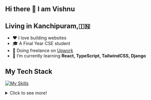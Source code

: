 ## Hi there 👋 I am Vishnu

**Living in Kanchipuram,🇮🇳**
- 
- ❤️ I love building websites
- 🎓 A Final Year CSE student
- 💼 Doing freelance on [Upwork](https://www.upwork.com/freelancers/~010bfc9fdd49a84ea9?mp_source=share)
- 🌱 I’m currently learning **React, TypeScript, TailwindCSS, Django**

## My Tech Stack

   [![My Skills](https://skillicons.dev/icons?i=html,css,js,tailwind,typescript,react,py,django,mysql,linux,gitlab)](https://skillicons.dev)
   
<details>
  <summary>Click to see more!</summary>
  
  <!-- [![Vishnu's GitHub stats](https://github-readme-stats.vercel.app/api?username=Vishnu19091)](https://github.com/anuraghazra/github-readme-stats) -->
  ![Top Langs](https://github-readme-stats.vercel.app/api/top-langs/?username=Vishnu19091&layout=compact)
</details>

<!--
**Vishnu19091/Vishnu19091** is a ✨ _special_ ✨ repository because its `README.md` (this file) appears on your GitHub profile.

Here are some ideas to get you started:

- 🔭 I’m currently working on ...

- 👯 I’m looking to collaborate on ...
- 🤔 I’m looking for help with ...
- 💬 Ask me about ...
- 📫 How to reach me: ...
- 😄 Pronouns: ...
- ⚡ Fun fact: ...

-->
